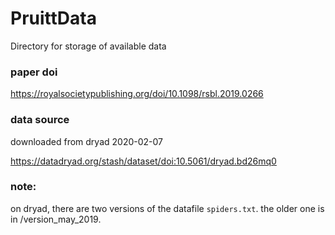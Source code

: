 # PruittData
Directory for storage of available data


### paper doi

https://royalsocietypublishing.org/doi/10.1098/rsbl.2019.0266

### data source

downloaded from dryad 2020-02-07

https://datadryad.org/stash/dataset/doi:10.5061/dryad.bd26mq0

### note:

on dryad, there are two versions of the datafile `spiders.txt`. the older one is in /version_may_2019.

